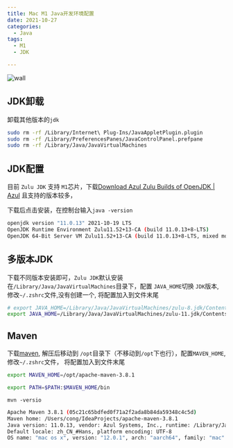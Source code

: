 ```yaml
---
title: Mac M1 Java开发环境配置
date: 2021-10-27
categories:
  - Java
tags:
  - M1
  - JDK

---
```


![wall](https://gitee.com/snowyan/image/raw/master/2021/202110271641180.png)

<!-- more -->

## JDK卸载

卸载其他版本的`jdk`

```bash
sudo rm -rf /Library/Internet\ Plug-Ins/JavaAppletPlugin.plugin 
sudo rm -rf /Library/PreferencesPanes/JavaControlPanel.prefpane
sudo rm -rf /Library/Java/JavaVirtualMachines
```

## JDK配置

目前 `Zulu JDK` 支持 `M1`芯片，下载[Download Azul Zulu Builds of OpenJDK | Azul](https://www.azul.com/downloads/?package=jdk#download-openjdk) 且支持的版本较多，

下载后点击安装，在控制台输入`java -version`

```bash
openjdk version "11.0.13" 2021-10-19 LTS
OpenJDK Runtime Environment Zulu11.52+13-CA (build 11.0.13+8-LTS)
OpenJDK 64-Bit Server VM Zulu11.52+13-CA (build 11.0.13+8-LTS, mixed mode)
```

## 多版本JDK

下载不同版本安装即可，`Zulu JDK`默认安装在`/Library/Java/JavaVirtualMachines`目录下，配置 `JAVA_HOME`切换 `JDK`版本, 修改`~/.zshrc`文件,没有创建一个, 将配置加入到文件末尾

```bash
# export JAVA_HOME=/Library/Java/JavaVirtualMachines/zulu-8.jdk/Contents/Home
export JAVA_HOME=/Library/Java/JavaVirtualMachines/zulu-11.jdk/Contents/Home
```

## Maven

下载[maven](https://maven.apache.org/download.cgi), 解压后移动到 `/opt`目录下（不移动到`/opt`下也行），配置`MAVEN_HOME`, 修改`~/.zshrc`文件， 将配置加入到文件末尾

```bash
export MAVEN_HOME=/opt/apache-maven-3.8.1

export PATH=$PATH:$MAVEN_HOME/bin
```

`mvn -versio`

```bash
Apache Maven 3.8.1 (05c21c65bdfed0f71a2f2ada8b84da59348c4c5d)
Maven home: /Users/cong/IdeaProjects/apache-maven-3.8.1
Java version: 11.0.13, vendor: Azul Systems, Inc., runtime: /Library/Java/JavaVirtualMachines/zulu-11.jdk/Contents/Home
Default locale: zh_CN_#Hans, platform encoding: UTF-8
OS name: "mac os x", version: "12.0.1", arch: "aarch64", family: "mac"
```

